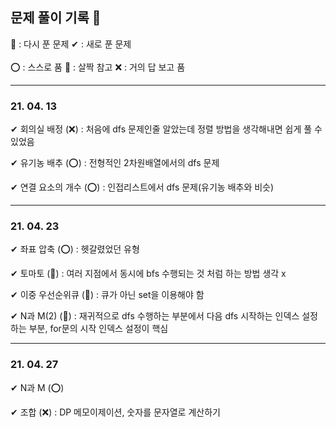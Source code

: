 ## 문제 풀이 기록 📝

🔄 : 다시 푼 문제   ✔ : 새로 푼 문제 </br></br>
⭕ : 스스로 품  🔺 : 살짝 참고   ❌ : 거의 답 보고 품

----------------------------------------------

### 21. 04. 13
✔ 회의실 배정 (❌) : 처음에 dfs 문제인줄 알았는데 정렬 방법을 생각해내면 쉽게 풀 수 있었음

✔ 유기농 배추 (⭕) : 전형적인 2차원배열에서의 dfs 문제 

✔ 연결 요소의 개수 (⭕) : 인접리스트에서 dfs 문제(유기농 배추와 비슷)

---------------------------------------------

### 21. 04. 23
✔ 좌표 압축 (⭕) : 헷갈렸었던 유형

✔ 토마토 (🔺) : 여러 지점에서 동시에 bfs 수행되는 것 처럼 하는 방법 생각 x

✔ 이중 우선순위큐 (🔺) : 큐가 아닌 set을 이용해야 함

✔ N과 M(2) (🔺) : 재귀적으로 dfs 수행하는 부분에서 다음 dfs 시작하는 인덱스 설정하는 부분, for문의 시작 인덱스 설정이 핵심

-------------------------------------------

### 21. 04. 27
✔ N과 M (⭕)

✔ 조합 (❌) : DP 메모이제이션, 숫자를 문자열로 계산하기
